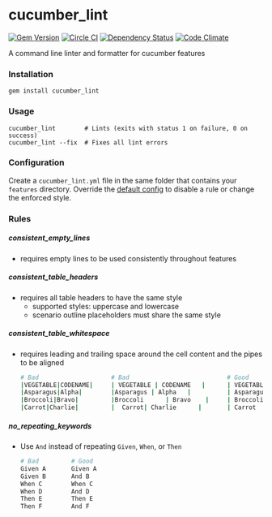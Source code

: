 # cucumber_lint
[![Gem Version](https://badge.fury.io/rb/cucumber_lint.svg)](http://badge.fury.io/rb/cucumber_lint)
[![Circle CI](https://circleci.com/gh/charlierudolph/cucumber_lint/tree/master.svg?style=shield)](https://circleci.com/gh/charlierudolph/cucumber_lint)
[![Dependency Status](https://gemnasium.com/charlierudolph/cucumber_lint.svg)](https://gemnasium.com/charlierudolph/cucumber_lint)
[![Code Climate](https://codeclimate.com/github/charlierudolph/cucumber_lint/badges/gpa.svg)](https://codeclimate.com/github/charlierudolph/cucumber_lint)

A command line linter and formatter for cucumber features

### Installation

```
gem install cucumber_lint
```

### Usage

```
cucumber_lint        # Lints (exits with status 1 on failure, 0 on success)
cucumber_lint --fix  # Fixes all lint errors
```

### Configuration

Create a `cucumber_lint.yml` file in the same folder that contains your `features` directory.
Override the [default config](./config/default.yml) to disable a rule or change the enforced style.

### Rules

##### consistent_empty_lines
* requires empty lines to be used consistently throughout features


##### consistent_table_headers
* requires all table headers to have the same style
  * supported styles: uppercase and lowercase
  * scenario outline placeholders must share the same style


##### consistent_table_whitespace
* requires leading and trailing space around the cell content and the pipes to be aligned


  ```coffee
  # Bad                    # Bad                           # Good
  |VEGETABLE|CODENAME|     | VEGETABLE | CODENAME   |      | VEGETABLE | CODENAME |
  |Asparagus|Alpha|        |Asparagus | Alpha   |          | Asparagus | Alpha    |
  |Broccoli|Bravo|         |Broccoli      | Bravo    |     | Broccoli  | Bravo    |
  |Carrot|Charlie|         |  Carrot| Charlie      |       | Carrot    | Charlie  |
  ```


##### no_repeating_keywords
* Use `And` instead of repeating `Given`, `When`, or `Then`


  ```coffee
  # Bad         # Good
  Given A       Given A
  Given B       And B
  When C        When C
  When D        And D
  Then E        Then E
  Then F        And F
  ```
